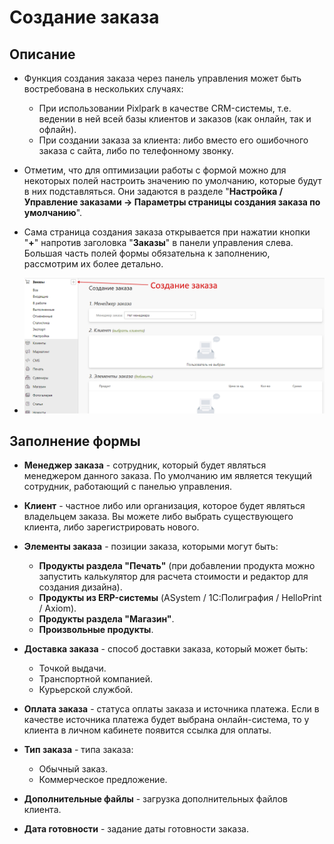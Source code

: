# Создание заказа
## Описание
* Функция создания заказа через панель управления может быть востребована в нескольких случаях:
    + При использовании Pixlpark в качестве CRM-системы, т.е. ведении в ней всей базы клиентов и заказов (как онлайн, так и офлайн).
    + При создании заказа за клиента: либо вместо его ошибочного заказа с сайта, либо по телефонному звонку.

* Отметим, что для оптимизации работы с формой можно для некоторых полей настроить значению по умолчанию, которые  будут в них подставляться. Они задаются в разделе "__Настройка / Управление заказами → Параметры страницы создания заказа по умолчанию__".

* Сама страница создания заказа открывается  при нажатии кнопки "__+__" напротив заголовка "__Заказы__" в панели управления слева. Большая часть полей формы обязательна к заполнению, рассмотрим их более детально.

* ![](../_media/order/order-create.png ':size=80%')

## Заполнение формы
* __Менеджер заказа__ - сотрудник, который будет являться менеджером данного заказа. По умолчанию им является текущий сотрудник, работающий с панелью управления.

* __Клиент__ - частное либо или организация, которое будет являться владельцем заказа. Вы можете либо выбрать существующего клиента, либо зарегистрировать нового.

* __Элементы заказа__ - позиции заказа, которыми могут быть:
    + __Продукты раздела "Печать"__ (при добавлении продукта можно запустить калькулятор для расчета стоимости и редактор для создания дизайна).
    + __Продукты из ERP-системы__ (ASystem / 1С:Полиграфия / HelloPrint / Axiom).
    + __Продукты раздела "Магазин"__.
    + __Произвольные продукты__.

* __Доставка заказа__ - способ доставки заказа, который может быть:
     + Точкой выдачи.
     + Транспортной компанией.
     + Курьерской службой.

* __Оплата заказа__ - статуса оплаты заказа и источника платежа. Если в качестве источника платежа будет выбрана онлайн-система, то у клиента в личном кабинете появится ссылка для оплаты.

* __Тип заказа__ - типа заказа:
    + Обычный заказ.
    + Коммерческое предложение.

* __Дополнительные файлы__ - загрузка дополнительных файлов клиента.

* __Дата готовности__ - задание даты готовности заказа.
